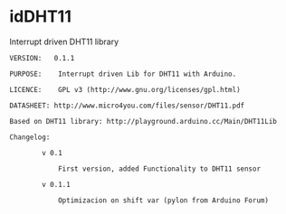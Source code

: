 idDHT11
=======

Interrupt driven DHT11 library

	VERSION:   0.1.1
	
	PURPOSE: 	Interrupt driven Lib for DHT11 with Arduino.

	LICENCE:	GPL v3 (http://www.gnu.org/licenses/gpl.html)

	DATASHEET: http://www.micro4you.com/files/sensor/DHT11.pdf
		
	Based on DHT11 library: http://playground.arduino.cc/Main/DHT11Lib

	Changelog:
		
			v 0.1
			
				First version, added Functionality to DHT11 sensor
			
			v 0.1.1
			
				Optimizacion on shift var (pylon from Arduino Forum)
